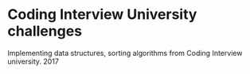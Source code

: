 # Coding Interview University challenges 

Implementing data structures, sorting algorithms from Coding Interview university. 2017
